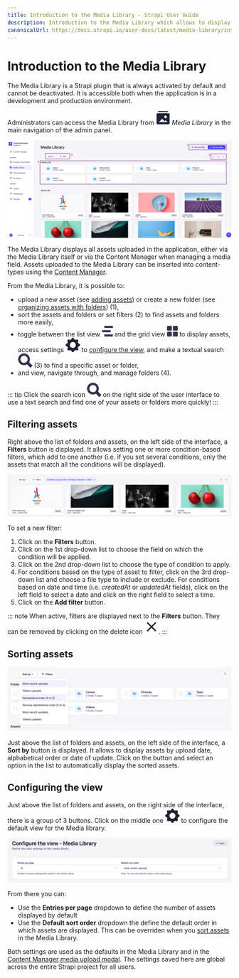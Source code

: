 ```yaml
---
title: Introduction to the Media Library - Strapi User Guide
description: Introduction to the Media Library which allows to display and manage all assets uploaded in the application.
canonicalUrl: https://docs.strapi.io/user-docs/latest/media-library/introduction-to-media-library.html
---
```


# Introduction to the Media Library

The Media Library is a Strapi plugin that is always activated by default and cannot be deactivated. It is accessible both when the application is in a development and production environment.

Administrators can access the Media Library from ![ML icon](../assets/icons/media_library.svg) _Media Library_ in the main navigation of the admin panel.

![Media Library overview, annotated](../assets/media-library/media-library_overview.png)

The Media Library displays all assets uploaded in the application, either via the Media Library itself or via the Content Manager when managing a media field. Assets uploaded to the Media Library can be inserted into content-types using the [Content Manager](/user-docs/latest/content-manager/writing-content.md#filling-up-fields).

From the Media Library, it is possible to:

- upload a new asset (see [adding assets](/user-docs/latest/media-library/adding-assets.md)) or create a new folder (see [organizing assets with folders](/user-docs/latest/media-library/organizing-assets-with-folders.md)) (1),
- sort the assets and folders or set filters (2) to find assets and folders more easily,
- toggle between the list view ![List icon](../assets/icons/list_view.svg) and the grid view ![Grid icon](../assets/icons/grid_view.svg) to display assets, access settings ![Settings icon](../assets/icons/settings.svg) to [configure the view](#configuring-the-view), and make a textual search ![Search icon](../assets/icons/search.svg) (3) to find a specific asset or folder,
- and view, navigate through, and manage folders (4).

::: tip
Click the search icon ![Search icon](../assets/icons/search.svg) on the right side of the user interface to use a text search and find one of your assets or folders more quickly!
:::

## Filtering assets

Right above the list of folders and assets, on the left side of the interface, a **Filters** button is displayed. It allows setting one or more condition-based filters, which add to one another (i.e. if you set several conditions, only the assets that match all the conditions will be displayed).

![Filters in the Media Library](../assets/media-library/media-library_filters.png)

To set a new filter:

1. Click on the **Filters** button.
2. Click on the 1st drop-down list to choose the field on which the condition will be applied.
3. Click on the 2nd drop-down list to choose the type of condition to apply.
4. For conditions based on the type of asset to filter, click on the 3rd drop-down list and choose a file type to include or exclude. For conditions based on date and time (i.e. _createdAt_ or _updatedAt_ fields), click on the left field to select a date and click on the right field to select a time.
5. Click on the **Add filter** button.

::: note
When active, filters are displayed next to the **Filters** button. They can be removed by clicking on the delete icon ![Clear icon](../assets/icons/clear.svg).
:::

## Sorting assets

![Sort](../assets/media-library/media-library_sort.png)

Just above the list of folders and assets, on the left side of the interface, a **Sort by** button is displayed. It allows to display assets by upload date, alphabetical order or date of update. Click on the button and select an option in the list to automatically display the sorted assets.

## Configuring the view

Just above the list of folders and assets, on the right side of the interface, there is a group of 3 buttons. Click on the middle one ![Settings icon](../assets/icons/settings.svg) to configure the default view for the Media library.

![Configure the view](../assets/media-library/media-library_configure-the-view.png)

From there you can:

- Use the **Entries per page** dropdown to define the number of assets displayed by default
- Use the **Default sort order** dropdown the define the default order in which assets are displayed. This can be overriden when you [sort assets](#sorting-assets) in the Media Library.

Both settings are used as the defaults in the Media Library and in the [Content Manager media upload modal](/user-docs/latest/content-manager/writing-content.md#filling-up-fields). The settings saved here are global across the entire Strapi project for all users.
